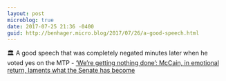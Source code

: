 ```yaml
---
layout: post
microblog: true
date: 2017-07-25 21:36 -0400
guid: http://benhager.micro.blog/2017/07/26/a-good-speech.html
---
```

🏛 A good speech that was completely negated minutes later when he voted yes on the MTP - [‘We’re getting nothing done’: McCain, in emotional return, laments what the Senate has become](https://www.washingtonpost.com/powerpost/were-getting-nothing-done-mccain-in-emotional-return-laments-what-the-senate-has-become/)
